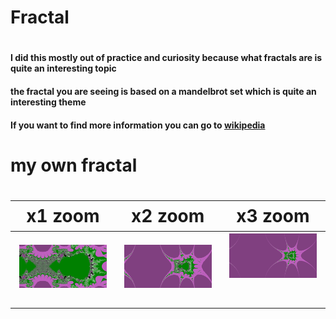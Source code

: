 <h1>Fractal<h1>

<h4>I did this mostly out of practice and curiosity because what fractals are is quite an interesting topic</h4>
<h4>
the fractal you are seeing is based on a mandelbrot set which is quite an interesting theme
</h4>
<h4>
If you want to find more information you can go to <a href="https://en.wikipedia.org/wiki/Mandelbrot_set">wikipedia</a></h4>
<h1>my own fractal<h1>
  
| x1 zoom                         | x2 zoom                         |                         x3 zoom |
|---------------------------------|---------------------------------|---------------------------------|
| <img src="image/fractalx1.png"> | <img src="image/fractalx2.png"> | <img src="image/fractalx3.png"> |
